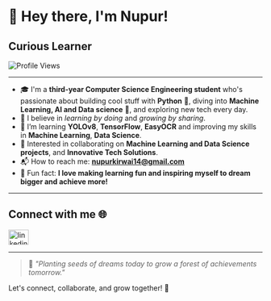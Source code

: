 # 👋 Hey there, I'm Nupur!

## Curious Learner 

![Profile Views](https://komarev.com/ghpvc/?username=nubiivagant&label=Profile%20views&color=0e75b6&style=flat)

---

- 🎓 I'm a **third-year Computer Science Engineering student** who's passionate about building cool stuff with **Python** 🐍, diving into **Machine Learning, AI and Data science** 🤖, and exploring new tech every day.
- 🌟 I believe in *learning by doing* and *growing by sharing*.
- 🌱 I’m learning **YOLOv8**, **TensorFlow**, **EasyOCR** and improving my skills in **Machine Learning**, **Data Science**.
- 🎯 Interested in collaborating on **Machine Learning and Data Science projects**, and **Innovative Tech Solutions**.
- 📬 How to reach me: **nupurkirwai14@gmail.com**
- 🌟 Fun fact: **I love making learning fun and inspiring myself to dream bigger and achieve more!**

---

## Connect with me 🌐

<p align="left">
<a href="www.linkedin.com/in/nupur-kirwai-1370b1251" target="blank"><img align="center" src="https://cdn.jsdelivr.net/npm/simple-icons@v3/icons/linkedin.svg" alt="linkedin" height="30" width="40" /></a>
</p>

---
> 🌱 *"Planting seeds of dreams today to grow a forest of achievements tomorrow."*  

Let's connect, collaborate, and grow together! 💬

